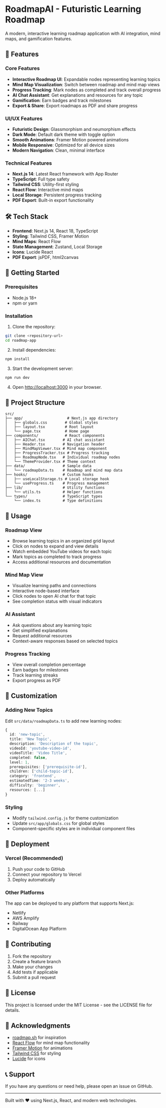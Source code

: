 # RoadmapAI - Futuristic Learning Roadmap

A modern, interactive learning roadmap application with AI integration, mind maps, and gamification features.

## 🚀 Features

### Core Features
- **Interactive Roadmap UI**: Expandable nodes representing learning topics
- **Mind Map Visualization**: Switch between roadmap and mind map views
- **Progress Tracking**: Mark nodes as completed and track overall progress
- **AI Chat Assistant**: Get explanations and resources for any topic
- **Gamification**: Earn badges and track milestones
- **Export & Share**: Export roadmaps as PDF and share progress

### UI/UX Features
- **Futuristic Design**: Glassmorphism and neumorphism effects
- **Dark Mode**: Default dark theme with toggle option
- **Smooth Animations**: Framer Motion powered animations
- **Mobile Responsive**: Optimized for all device sizes
- **Modern Navigation**: Clean, minimal interface

### Technical Features
- **Next.js 14**: Latest React framework with App Router
- **TypeScript**: Full type safety
- **Tailwind CSS**: Utility-first styling
- **React Flow**: Interactive mind maps
- **Local Storage**: Persistent progress tracking
- **PDF Export**: Built-in export functionality

## 🛠️ Tech Stack

- **Frontend**: Next.js 14, React 18, TypeScript
- **Styling**: Tailwind CSS, Framer Motion
- **Mind Maps**: React Flow
- **State Management**: Zustand, Local Storage
- **Icons**: Lucide React
- **PDF Export**: jsPDF, html2canvas

## 🚀 Getting Started

### Prerequisites
- Node.js 18+ 
- npm or yarn

### Installation

1. Clone the repository:
```bash
git clone <repository-url>
cd roadmap-app
```

2. Install dependencies:
```bash
npm install
```

3. Start the development server:
```bash
npm run dev
```

4. Open [http://localhost:3000](http://localhost:3000) in your browser.

## 📁 Project Structure

```
src/
├── app/                    # Next.js app directory
│   ├── globals.css        # Global styles
│   ├── layout.tsx         # Root layout
│   └── page.tsx           # Home page
├── components/            # React components
│   ├── AIChat.tsx        # AI chat assistant
│   ├── Header.tsx        # Navigation header
│   ├── MindMapViewer.tsx # Mind map component
│   ├── ProgressTracker.tsx # Progress tracking
│   ├── RoadmapNode.tsx   # Individual roadmap nodes
│   └── ThemeProvider.tsx # Theme context
├── data/                 # Sample data
│   └── roadmapData.ts    # Roadmap and mind map data
├── hooks/                # Custom hooks
│   ├── useLocalStorage.ts # Local storage hook
│   └── useProgress.ts    # Progress management
├── lib/                  # Utility functions
│   └── utils.ts          # Helper functions
└── types/                # TypeScript types
    └── index.ts          # Type definitions
```

## 🎯 Usage

### Roadmap View
- Browse learning topics in an organized grid layout
- Click on nodes to expand and view details
- Watch embedded YouTube videos for each topic
- Mark topics as completed to track progress
- Access additional resources and documentation

### Mind Map View
- Visualize learning paths and connections
- Interactive node-based interface
- Click nodes to open AI chat for that topic
- See completion status with visual indicators

### AI Assistant
- Ask questions about any learning topic
- Get simplified explanations
- Request additional resources
- Context-aware responses based on selected topics

### Progress Tracking
- View overall completion percentage
- Earn badges for milestones
- Track learning streaks
- Export progress as PDF

## 🎨 Customization

### Adding New Topics
Edit `src/data/roadmapData.ts` to add new learning nodes:

```typescript
{
  id: 'new-topic',
  title: 'New Topic',
  description: 'Description of the topic',
  videoId: 'youtube-video-id',
  videoTitle: 'Video Title',
  completed: false,
  level: 1,
  prerequisites: ['prerequisite-id'],
  children: ['child-topic-id'],
  category: 'frontend',
  estimatedTime: '2-3 weeks',
  difficulty: 'beginner',
  resources: [...]
}
```

### Styling
- Modify `tailwind.config.js` for theme customization
- Update `src/app/globals.css` for global styles
- Component-specific styles are in individual component files

## 🚀 Deployment

### Vercel (Recommended)
1. Push your code to GitHub
2. Connect your repository to Vercel
3. Deploy automatically

### Other Platforms
The app can be deployed to any platform that supports Next.js:
- Netlify
- AWS Amplify
- Railway
- DigitalOcean App Platform

## 🤝 Contributing

1. Fork the repository
2. Create a feature branch
3. Make your changes
4. Add tests if applicable
5. Submit a pull request

## 📄 License

This project is licensed under the MIT License - see the LICENSE file for details.

## 🙏 Acknowledgments

- [roadmap.sh](https://roadmap.sh) for inspiration
- [React Flow](https://reactflow.dev) for mind map functionality
- [Framer Motion](https://www.framer.com/motion/) for animations
- [Tailwind CSS](https://tailwindcss.com) for styling
- [Lucide](https://lucide.dev) for icons

## 📞 Support

If you have any questions or need help, please open an issue on GitHub.

---

Built with ❤️ using Next.js, React, and modern web technologies.